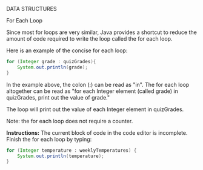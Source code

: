 DATA STRUCTURES

For Each Loop

Since most for loops are very similar, Java provides a shortcut to reduce the amount of code required to write the loop called the for each loop.

Here is an example of the concise for each loop:
```java
for (Integer grade : quizGrades){
    System.out.println(grade);
}
```
In the example above, the colon (:) can be read as "in". The for each loop altogether can be read as "for each Integer element (called grade) in quizGrades, print out the value of grade."

The loop will print out the value of each Integer element in quizGrades.

Note: the for each loop does not require a counter.

**Instructions:**
The current block of code in the code editor is incomplete. Finish the for each loop by typing:
```java
for (Integer temperature : weeklyTemperatures) {
    System.out.println(temperature);
}
```

